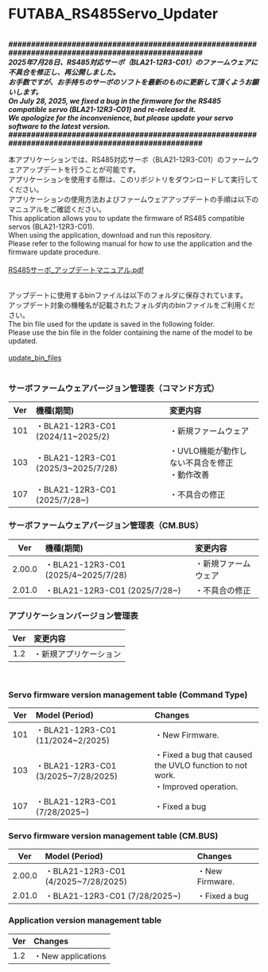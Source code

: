 # FUTABA_RS485Servo_Updater

<br> ***##################################################################################################***
<br>***2025年7月28日、RS485対応サーボ（BLA21-12R3-C01）のファームウェアに不具合を修正し、再公開しました。***
<br>***お手数ですが、お手持ちのサーボのソフトを最新のものに更新して頂くようお願いします。***
<br>***On July 28, 2025, we fixed a bug in the firmware for the RS485 compatible servo (BLA21-12R3-C01) and re-released it.***
<br>***We apologize for the inconvenience, but please update your servo software to the latest version.***
<br> ***##################################################################################################***

本アプリケーションでは、RS485対応サーボ（BLA21-12R3-C01）のファームウェアアップデートを行うことが可能です。   
アプリケーションを使用する際は、このリポジトリをダウンロードして実行してください。  
アプリケーションの使用方法およびファームウェアアップデートの手順は以下のマニュアルをご確認ください。  
This application allows you to update the firmware of RS485 compatible servos (BLA21-12R3-C01).  
When using the application, download and run this repository.  
Please refer to the following manual for how to use the application and the firmware update procedure.  
<br>
[RS485サーボ_アップデートマニュアル.pdf](https://github.com/FutabaCorp/FUTABA_RS485Servo_Updater/blob/main/RS485%E3%82%B5%E3%83%BC%E3%83%9C_%E3%82%A2%E3%83%83%E3%83%97%E3%83%87%E3%83%BC%E3%83%88%E3%83%9E%E3%83%8B%E3%83%A5%E3%82%A2%E3%83%AB.pdf)
<br><br>

アップデートに使用するbinファイルは以下のフォルダに保存されています。  
アップデート対象の機種名が記載されたフォルダ内のbinファイルをご利用ください。  
The bin file used for the update is saved in the following folder.  
Please use the bin file in the folder containing the name of the model to be updated.  
<br>
[update_bin_files](https://github.com/FutabaCorp/FUTABA_RS485Servo_Updater/tree/main/update_bin_files)
<br><br>


### サーボファームウェアバージョン管理表（コマンド方式）

| Ver | 機種(期間) | 変更内容 |
| :---: | :--- | :--- |
| 101 | ・BLA21-12R3-C01 (2024/11\~2025/2) | ・新規ファームウェア |
| 103 | ・BLA21-12R3-C01 (2025/3\~2025/7/28) | ・UVLO機能が動作しない不具合を修正<br>・動作改善 |
| 107 | ・BLA21-12R3-C01 (2025/7/28\~) | ・不具合の修正 |

### サーボファームウェアバージョン管理表（CM.BUS）

| Ver | 機種(期間) | 変更内容 |
| :---: | :--- | :--- |
| 2.00.0 | ・BLA21-12R3-C01 (2025/4\~2025/7/28) | ・新規ファームウェア |
| 2.01.0 | ・BLA21-12R3-C01 (2025/7/28\~) | ・不具合の修正 |

### アプリケーションバージョン管理表

| Ver | 変更内容 |
| :---: | :--- |
| 1.2 | ・新規アプリケーション |

<br>

### Servo firmware version management table (Command Type)

| Ver | Model (Period) | Changes |
| :---: | :--- | :--- |
| 101 | ・BLA21-12R3-C01 (11/2024\~2/2025) | ・New Firmware. |
| 103 | ・BLA21-12R3-C01 (3/2025\~7/28/2025) | ・Fixed a bug that caused the UVLO function to not work.<br>・Improved operation. |
| 107 | ・BLA21-12R3-C01 (7/28/2025\~) | ・Fixed a bug |

### Servo firmware version management table (CM.BUS)

| Ver | Model (Period) | Changes |
| :---: | :--- | :--- |
| 2.00.0 | ・BLA21-12R3-C01 (4/2025\~7/28/2025) | ・New Firmware. |
| 2.01.0 | ・BLA21-12R3-C01 (7/28/2025\~) | ・Fixed a bug |

### Application version management table

| Ver | Changes |
| :---: | :--- |
| 1.2 | ・New applications |
